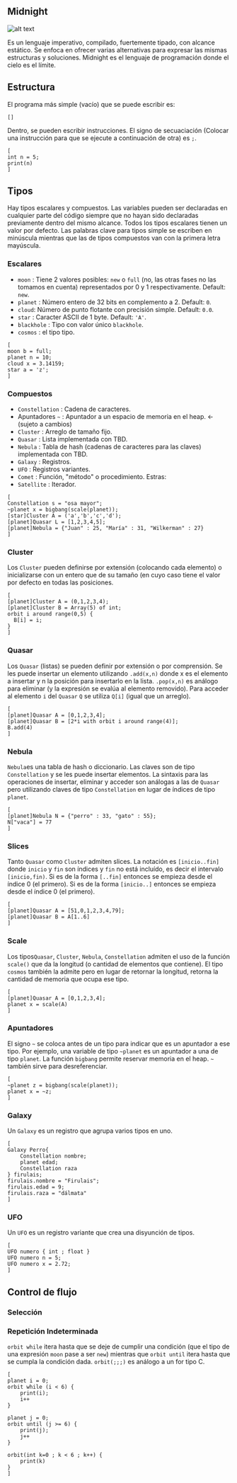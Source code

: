 ## Midnight

![alt text](https://i.imgur.com/YmgZF5V.png "Stars")

Es un lenguaje imperativo, compilado, fuertemente tipado, con alcance estático. Se enfoca en ofrecer varias alternativas para expresar las mismas estructuras y soluciones. Midnight es el lenguaje de programación donde el cielo es el límite.

## Estructura

El programa más simple (vacío) que se puede escribir es:  
```
[]
```
Dentro, se pueden escribir instrucciones. El signo de secuaciación (Colocar una instrucción para que se ejecute a continuación de otra) es `;`.
```
[
int n = 5;
print(n)
]
```

## Tipos

Hay tipos escalares y compuestos. Las variables pueden ser declaradas en cualquier parte del código siempre que no hayan sido declaradas previamente dentro del mismo alcance. Todos los tipos escalares tienen un valor por defecto. Las palabras clave para tipos simple se escriben en minúscula mientras que las de tipos compuestos van con la primera letra mayúscula.

### Escalares

- `moon` : Tiene 2 valores posibles: `new` o `full` (no, las otras fases no las tomamos en cuenta) representados por 0 y 1 respectivamente. Default: `new`.
- `planet` : Número entero de 32 bits en complemento a 2. Default: `0`.
- `cloud`: Número de punto flotante con precisión simple. Default: `0.0`.
- `star` : Caracter ASCII de 1 byte. Default: `'A'`.
- `blackhole` : Tipo con valor único `blackhole`.
- `cosmos` : el tipo tipo.

```
[
moon b = full;
planet n = 10;
cloud x = 3.14159;
star a = 'z';
]
```

### Compuestos

- `Constellation` : Cadena de caracteres.
- Apuntadores `~` : Apuntador a un espacio de memoria en el heap. <- (sujeto a cambios)
- `Cluster` : Arreglo de tamaño fijo.
- `Quasar` : Lista implementada con TBD.
- `Nebula` : Tabla de hash (cadenas de caracteres para las claves) implementada con TBD.
- `Galaxy` : Registros.
- `UFO` : Registros variantes.
- `Comet` : Función, "método" o procedimiento.
Estras:
- `Satellite` : Iterador.

```
[
Constellation s = "osa mayor";
~planet x = bigbang(scale(planet));
[star]Cluster A = ('a','b','c','d');
[planet]Quasar L = [1,2,3,4,5];
[planet]Nebula = {"Juan" : 25, "María" : 31, "Wilkerman" : 27}
]
```

### Cluster
Los `Cluster` pueden definirse por extensión (colocando cada elemento) o inicializarse con un entero que de su tamaño (en cuyo caso tiene el valor por defecto en todas las posiciones.
```
[
[planet]Cluster A = (0,1,2,3,4);
[planet]Cluster B = Array(5) of int;
orbit i around range(0,5) {
  B[i] = i;
}
]
```

### Quasar
Los `Quasar` (listas) se pueden definir por extensión o por comprensión. Se les puede insertar un elemento utilizando `.add(x,n)` donde x es el elemento a insertar y n la posición para insertarlo en la lista. `.pop(x,n)` es análogo para eliminar (y la expresión se evalúa al elemento removido). Para acceder al elemento `i` del `Quasar` `Q` se utiliza `Q[i]` (igual que un arreglo).
```
[
[planet]Quasar A = [0,1,2,3,4];
[planet]Quasar B = [2*i with orbit i around range(4)];
B.add(4)
]
```

### Nebula
`Nebula`es una tabla de hash o diccionario. Las claves son de tipo `Constellation` y se les puede insertar elementos. La sintaxis para las operaciones de insertar, eliminar y acceder son análogas a las de `Quasar` pero utilizando claves de tipo `Constellation` en lugar de índices de tipo `planet`.
```
[
[planet]Nebula N = {"perro" : 33, "gato" : 55};
N["vaca"] = 77
]
```

### Slices
Tanto `Quasar` como `Cluster` admiten slices. La notación es `[inicio..fin]` donde `inicio` y `fin` son índices y `fin` no está incluído, es decir el intervalo `[inicio,fin)`. Si es de la forma `[..fin]` entonces se empieza desde el índice 0 (el primero). Si es de la forma `[inicio..]` entonces se empieza desde el índice 0 (el primero).
```
[
[planet]Quasar A = [51,0,1,2,3,4,79];
[planet]Quasar B = A[1..6]
]
```

### Scale
Los tipos`Quasar`, `Cluster`, `Nebula`, `Constellation` admiten el uso de la función `scale()` que da la longitud (o cantidad de elementos que contiene). El tipo `cosmos` también la admite pero en lugar de retornar la longitud, retorna la cantidad de memoria que ocupa ese tipo.
```
[
[planet]Quasar A = [0,1,2,3,4];
planet x = scale(A)
]
```

### Apuntadores
El signo `~` se coloca antes de un tipo para indicar que es un apuntador a ese tipo. Por ejemplo, una variable de tipo `~planet` es un apuntador a una de tipo `planet`. La función `bigbang` permite reservar memoria en el heap. `~` también sirve para desreferenciar.
```
[
~planet z = bigbang(scale(planet));
planet x = ~z;
]
```

### Galaxy
Un `Galaxy` es un registro que agrupa varios tipos en uno.
```
[
Galaxy Perro{
    Constellation nombre;
    planet edad;
    Constellation raza
} firulais;
firulais.nombre = "Firulais";
firulais.edad = 9;
firulais.raza = "dálmata"
]
```

### UFO
Un `UFO` es un registro variante que crea una disyunción de tipos.
```
[
UFO numero { int ; float }
UFO numero n = 5;
UFO numero x = 2.72;
]
```

## Control de flujo

### Selección


### Repetición Indeterminada
`orbit while` itera hasta que se deje de cumplir una condición (que el tipo de una expresión `moon` pase a ser `new`) mientras que `orbit until` itera hasta que se cumpla la condición dada. `orbit(;;;)` es análogo a un for tipo C.
```
[
planet i = 0;
orbit while (i < 6) {
    print(i);
    i++
}

planet j = 0;
orbit until (j >= 6) {
    print(j);
    j++
}

orbit(int k=0 ; k < 6 ; k++) {
    print(k)
}
]
```

